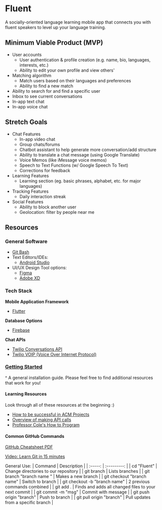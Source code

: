 # Fluent
A socially-oriented language learning mobile app that connects you with fluent speakers to level up your language training.

## Minimum Viable Product (MVP)
- User accounts
  * User authentication & profile creation (e.g. name, bio, languages, interests, etc.)
  * Ability to edit your own profile and view others'
- Matching algorithm
  * Match users based on their languages and preferences
  * Ability to find a new match
- Ability to search for and find a specific user
- Inbox to see current conversations
- In-app text chat
- In-app voice chat

## Stretch Goals
- Chat Features
  * In-app video chat
  * Group chats/forums
  * Chatbot assistant to help generate more conversation/add structure
  * Ability to translate a chat message (using Google Translate)
  * Voice Memos (like iMessage voice memos)
  * Speech to Text Functions (w/ Google Speech To Text)
  * Corrections for feedback
- Learning Features
  * Learning section (eg. basic phrases, alphabet, etc. for major languages)
- Tracking Features
  * Daily interaction streak
- Social Features
  * Ability to block another user
  * Geolocation: filter by people near me
  
## Resources
### General Software
- [Git Bash](https://git-scm.com/downloads) 
- Text Editors/IDEs:
  * [Android Studio](https://developer.android.com/studio)
- UI/UX Design Tool options: 
  * [Figma](https://www.figma.com/)
  * [Adobe XD](https://www.adobe.com/products/xd.html)

### Tech Stack
**Mobile Application Framework**
- [Flutter](https://flutter.dev/)

**Database Options**
- [Firebase](https://firebase.google.com/)

**Chat APIs**
- [Twilio Conversations API](https://www.twilio.com/conversations-api)
- [Twilio VOIP (Voice Over Internet Protocol)](https://www.twilio.com/client)

### [Getting Started](https://docs.google.com/document/d/17Tu3zG0fuDVQO7FjPYxGqbTPvIRuphNbcDw4orascy8/edit?usp=sharing)
^ A general installation guide. Please feel free to find additional resources that work for you!

#### Learning Resources
Look through all of these resources at the beginning :)
- [How to be successful in ACM Projects](https://docs.google.com/document/d/1mRIWzmfmJO3MCsvR9vr6VI94GnVYtHqZiq4sqMd3fic/edit?usp=sharing)
- [Overview of making API calls](https://snipcart.com/blog/apis-integration-usage-benefits)
- [Professor Cole's How to Program](https://personal.utdallas.edu/~jxc064000/HowToProgram.html)

#### Common GitHub Commands
[GitHub Cheatsheet PDF](https://education.github.com/git-cheat-sheet-education.pdf)

[Video: Learn Git in 15 minutes](https://youtu.be/USjZcfj8yxE)

General Use:
| Command | Description |
| :-----: | :---------: |
| cd "Fluent" | Change directories to our repository |
| git branch | Lists branches |
| git branch "branch name " | Makes a new branch |
| git checkout "branch name" | Switch to branch |
| git checkout -b "branch name" | 2 previous commands combined |
| git add . | Finds and adds all changed files to your next commit |
| git commit -m "msg" | Commit with message |
| git push origin "branch" | Push to branch |
| git pull origin "branch" | Pull updates from a specific branch |
